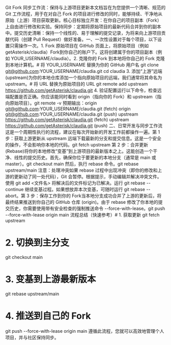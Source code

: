 Git Fork 同步工作流：保持与上游项目更新本文档旨在为您提供一个清晰、规范的 Git 工作流程，用于在对自己 Fork 的项目进行修改的同时，能够持续、干净地从原始（上游）项目获取更新。核心目标独立开发：在你自己的项目副本（Fork）上自由进行修改和实验。保持同步：定期将原始项目的最新代码合并到你的副本中。提交历史清晰：保持一个线性的、易于理解的提交记录，为将来向上游项目贡献代码（创建 Pull Request）做好准备。一、一次性设置对于每个项目，以下设置只需操作一次。1. Fork 原始项目在 GitHub 页面上，将原始项目（例如 getAsterisk/claudia）Fork到你自己的账户下。这将创建属于你的项目副本（例如 YOUR_USERNAME/claudia）。2. 克隆你的 Fork 到本地将你自己的 Fork 克隆到本地计算机。# 将 YOUR_USERNAME 替换为你的 GitHub 用户名
git clone git@github.com:YOUR_USERNAME/claudia.git
cd claudia
3. 添加“上游”远端 (upstream)为你的本地仓库添加一个指向原始项目的远端，我们通常将其命名为 upstream。# 将 URL 替换为原始项目的 URL
git remote add upstream https://github.com/getAsterisk/claudia.git
4. 验证配置运行以下命令，检查远端配置是否正确。你应该能同时看到 origin（指向你的 Fork）和 upstream（指向原始项目）。git remote -v
预期输出：origin    git@github.com:YOUR_USERNAME/claudia.git (fetch)
origin    git@github.com:YOUR_USERNAME/claudia.git (push)
upstream  https://github.com/getAsterisk/claudia.git (fetch)
upstream  https://github.com/getAsterisk/claudia.git (push)
二、日常开发与同步工作流这是一个周期性执行的流程，建议在每次开始新的开发工作前都操作一遍。第 1 步：获取上游更新从 upstream 远端下载最新的分支和提交信息。这是一个安全的操作，不会影响你本地的代码。git fetch upstream
第 2 步：合并更新 (Rebase)将你的本地修改“变基”到上游项目的最新版本之上。这能创造一个干净、线性的提交历史。首先，确保你位于要更新的本地分支（通常是 main 或 master）。git checkout main
然后，执行 rebase 命令。git rebase upstream/main
注意：处理冲突如果 rebase 过程中出现冲突（即你的修改和上游的更新动了同一处代码），Git 会暂停。根据提示，手动编辑并解决冲突文件。使用 git add <文件名> 将解决后的文件标记为已解决。运行 git rebase --continue 继续变基过程。如果想放弃本次变基，可随时运行 git rebase --abort。第 3 步：保存工作到你的 Fork当本地分支成功合并了上游的更新后，将最终结果推送到你自己的 GitHub 仓库 (origin)。由于 rebase 修改了你本地的提交历史，你需要使用带有安全检查的强制推送命令 --force-with-lease。git push --force-with-lease origin main
流程总结（快速参考）# 1. 获取更新
git fetch upstream

# 2. 切换到主分支
git checkout main

# 3. 变基到上游最新版本
git rebase upstream/main

# 4. 推送到自己的 Fork
git push --force-with-lease origin main
遵循此流程，您就可以高效地管理个人项目，并与社区保持同步。